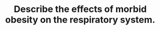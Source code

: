 ---
title: "Describe the effects of morbid obesity on the respiratory system."
entityType: SAQ
exam: PEX
college: ANZCA
year: 2017
sitting: B
question: 06
passRate: 52
EC_expectedDomains:
- "This question required a broad consideration of the physiological and anatomical parameters which change in the respiratory system of the morbidly obese."
EC_extraCredit:
- "Candidates who scored well systematically outlined the various domains of the respiratory system, listed the changes seen and went on to describe the consequences and inter-relationship of these changes."
- "In addition there were some marks allocated to the pathophysiological changes seen - as obesity is itself a pathology - however a sole focus on pathology was insufficient to achieve a pass."
EC_errorsCommon:
- "Notably there were no marks achieved for describing the metabolic, endocrine or cardiovascular effects of morbid obesity."
---